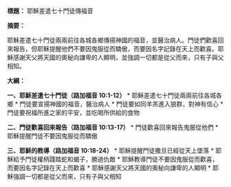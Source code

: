 **標題：** 耶穌差遣七十門徒傳福音

**摘要：**

耶穌差遣七十門徒兩兩前往各城各鄉傳揚神國的福音，並醫治病人。門徒們歡喜回來報告，但耶穌提醒他們不要因鬼服從而驕傲，而要因名字記錄在天上而歡喜。耶穌感謝天父將天國的奧秘向謙卑的人顯明，並強調一切都是從父而來，只有子與父相知。

**大綱：**

**一、耶穌差遣七十門徒（路加福音 10:1-12）**
    * 耶穌差遣七十門徒兩兩前往各城各鄉
    * 門徒要宣揚神國的福音，醫治病人
    * 門徒要如同羊羔進入狼群，對神有信心
    * 門徒要祝福所進之家的平安，並吃喝所供給的食物

**二、門徒歡喜回來報告（路加福音 10:13-17）**
    * 門徒歡喜回來報告鬼服從他們
    * 耶穌提醒門徒不要因鬼服從而驕傲

**三、耶穌的教導（路加福音 10:18-24）**
    * 耶穌提醒門徒撒旦已經從天上墜落
    * 耶穌給予門徒權柄踐踏蛇和蝎子，勝過仇敵
    * 耶穌教導門徒不要因鬼服從而歡喜，而要因名字記錄在天上而歡喜
    * 耶穌感謝天父將天國的奧秘向謙卑的人顯明
    * 耶穌強調一切都是從父而來，只有子與父相知